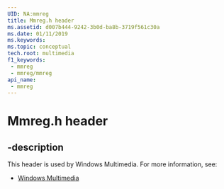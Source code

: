 ```yaml
---
UID: NA:mmreg
title: Mmreg.h header
ms.assetid: d007b444-9242-3b0d-ba8b-3719f561c30a
ms.date: 01/11/2019
ms.keywords: 
ms.topic: conceptual
tech.root: multimedia
f1_keywords:
 - mmreg
 - mmreg/mmreg
api_name:
 - mmreg
---
```


# Mmreg.h header


## -description

This header is used by Windows Multimedia. For more information, see:

- [Windows Multimedia](../_multimedia/index.md)

